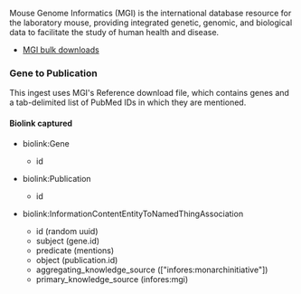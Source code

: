 Mouse Genome Informatics (MGI) is the international database resource for the laboratory mouse, providing integrated genetic, genomic, and biological data to facilitate the study of human health and disease.

* [MGI bulk downloads](http://www.informatics.jax.org/downloads/reports/index.html)

### Gene to Publication

This ingest uses MGI's Reference download file, which contains genes and a tab-delimited list of PubMed IDs in which they are mentioned. 

#### Biolink captured

* biolink:Gene
    * id

* biolink:Publication
    * id

* biolink:InformationContentEntityToNamedThingAssociation
    * id (random uuid)
    * subject (gene.id)
    * predicate (mentions)
    * object (publication.id)
    * aggregating_knowledge_source (["infores:monarchinitiative"])
    * primary_knowledge_source (infores:mgi)
